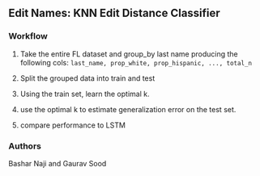 ## Edit Names: KNN Edit Distance Classifier

### Workflow

1. Take the entire FL dataset and group_by last name producing the following cols: `last_name, prop_white, prop_hispanic, ..., total_n`

2. Split the grouped data into train and test
3. Using the train set, learn the optimal k.
4. use the optimal k to estimate generalization error on the test set.
5. compare performance to LSTM


### Authors

Bashar Naji and Gaurav Sood
